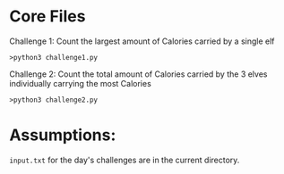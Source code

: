 # Core Files

Challenge 1: Count the largest amount of Calories carried by a single elf

`>python3 challenge1.py`

Challenge 2: Count the total amount of Calories carried by the 3 elves individually carrying the most Calories

`>python3 challenge2.py`

# Assumptions:

`input.txt` for the day's challenges are in the current directory.

